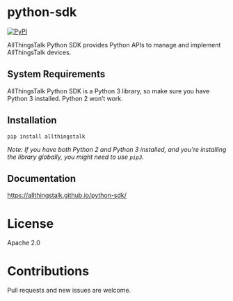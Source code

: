 # python-sdk

[![PyPI](https://img.shields.io/pypi/v/allthingstalk.svg)](https://pypi.python.org/pypi/allthingstalk)

AllThingsTalk Python SDK provides Python APIs to manage and implement AllThingsTalk devices.

## System Requirements

AllThingsTalk Python SDK is a Python 3 library, so make sure you have Python 3 installed. Python 2 won’t work.

## Installation

```
pip install allthingstalk
```

_Note: If you have both Python 2 and Python 3 installed, and you're installing the library globally, you might need to use `pip3`._

## Documentation

https://allthingstalk.github.io/python-sdk/

# License

Apache 2.0

# Contributions

Pull requests and new issues are welcome.
